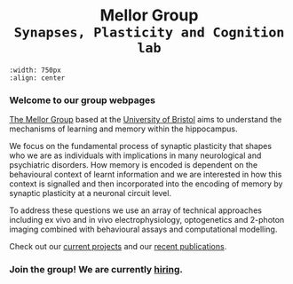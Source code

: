 # <center> Mellor Group <br> `Synapses, Plasticity and Cognition lab`</center> 

```{image} img/labphoto_2022.jpg
:width: 750px
:align: center
```

### Welcome to our group webpages

[The Mellor Group](our-team/current-members) based at the [University of Bristol](https://www.bristol.ac.uk/phys-pharm-neuro/) aims to understand the mechanisms of learning and memory within the hippocampus. 

We focus on the fundamental process of synaptic plasticity that shapes who we are as individuals with implications in many neurological and psychiatric disorders. 
How memory is encoded is dependent on the behavioural context of learnt information and we are interested in how this context is signalled and then incorporated into the encoding of memory by synaptic plasticity at a neuronal circuit level. 

To address these questions we use an array of technical approaches including ex vivo and in vivo electrophysiology, optogenetics and 2-photon imaging combined with behavioural assays and computational modelling.

Check out our [current projects](projects/index) and our [recent publications](publications).


### Join the group! We are currently [hiring](our-team/work-with-us).
